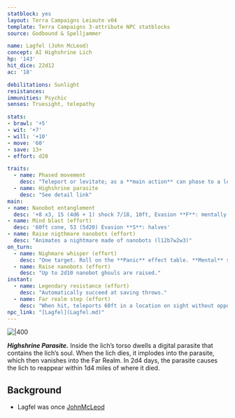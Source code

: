 ```yaml
---
statblock: yes
layout: Terra Campaigns Leiaute v04
template: Terra Campaigns 3-attribute NPC statblocks
source: Godbound & Spelljammer

name: Lagfel (John McLeod)
concept: AI Highshrine Lich
hp: '143'
hit_dice: 22d12
ac: '18'

debilitations: Sunlight
resistances: 
immunities: Psychic
senses: Truesight, telepathy

stats:
- brawl: '+5'
- wit: '+7'
- will: '+10'
- move: '60'
- save: 13+
- effort: d20

traits:
  - name: Phased movement
    desc: "Teleport or levitate; as a **main action** can phase to a location within one mile"
  - name: Highshrine parasite
    desc: "See detail link"
main:
- name: Nanobot entanglement
  desc: '+8 x3, 15 (4d6 + 1) shock 7/18, 10ft, Evasion **F**: mentally grappled'
- name: Mind blast (effort)
  desc: '60ft cone, 53 (5d20) Evasion **S**: halves'
- name: Raise nigthmare nanobots (effort)
  desc: "Animates a nightmare made of nanobots (l12b7w2w3)"
on_turn:
  - name: Nighmare whisper (effort)
    desc: "One target. Roll on the **Panic** effect table. **Mental** save negates."
  - name: Raise nanobots (effort)
    desc: "Up to 2d10 nanobot ghouls are raised."
instant:
  - name: Legendary resistance (effort)
    desc: "Automatically succeed at saving throws."
  - name: Far realm step (effort)
    desc: "When hit, teleports 60ft in a location on sight without opportunity attack."
npc_link: "[Lagfel](Lagfel.md)"
---
```


![|400](https://i.imgur.com/ylmcIHl.png)


**_Highshrine Parasite._** Inside the lich’s torso dwells a digital parasite that contains the lich’s soul. When the lich dies, it implodes into the parasite, which then vanishes into the Far Realm. In 2d4 days, the parasite causes the lich to reappear within 1d4 miles of where it died.

## Background

- Lagfel was once [JohnMcLeod](../../hostile/npcs/JohnMcLeod.md)